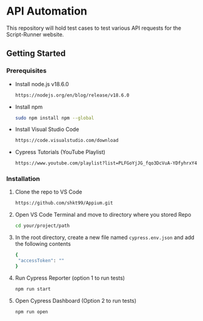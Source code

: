 # API Automation
This repository will hold test cases to test various API requests for the Script-Runner website. 

## Getting Started

### Prerequisites

* Install node.js v18.6.0
  ```sh
  https://nodejs.org/en/blog/release/v18.6.0
  ```
* Install npm
  ```sh
  sudo npm install npm --global
  ```
* Install Visual Studio Code
  ```sh
  https://code.visualstudio.com/download
  ```
* Cypress Tutorials (YouTube Playlist)
  ```sh
  https://www.youtube.com/playlist?list=PLFGoYjJG_fqo3DcVuA-YDfyhrxY4ChGqm
  ```

### Installation

1. Clone the repo to VS Code
   ```sh
   https://github.com/shkt99/Appium.git
   ```
2. Open VS Code Terminal and move to directory where you stored Repo
   ```sh
   cd your/project/path
   ```
3. In the root directory, create a new file named ```cypress.env.json``` and add the following contents
   ```sh
   {
    "accessToken": ""
   }
   ```
4. Run Cypress Reporter (option 1 to run tests)
   ```sh
   npm run start
   ```
5. Open Cypress Dashboard (Option 2 to run tests)
   ```sh
   npm run open
   ```
